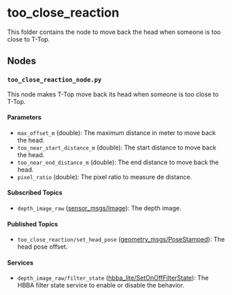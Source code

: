 # too_close_reaction

This folder contains the node to move back the head when someone is too close to T-Top.

## Nodes

### `too_close_reaction_node.py`

This node makes T-Top move back its head when someone is too close to T-Top.

#### Parameters

- `max_offset_m` (double): The maximum distance in meter to move back the head.
- `too_near_start_distance_m` (double): The start distance to move back the head.
- `too_near_end_distance_m` (double): The end distance to move back the head.
- `pixel_ratio` (double): The pixel ratio to measure de distance.

#### Subscribed Topics

- `depth_image_raw` ([sensor_msgs/Image](http://docs.ros.org/en/noetic/api/sensor_msgs/html/msg/Image.html)): The depth image.

#### Published Topics

- `too_close_reaction/set_head_pose` ([geometry_msgs/PoseStamped](http://docs.ros.org/en/noetic/api/geometry_msgs/html/msg/PoseStamped.html)):
  The head pose offset.

#### Services

- `depth_image_raw/filter_state` ([hbba_lite/SetOnOffFilterState](../../utils/hbba_lite/srv/SetOnOffFilterState.srv)): The HBBA filter
  state service to enable or disable the behavior.
